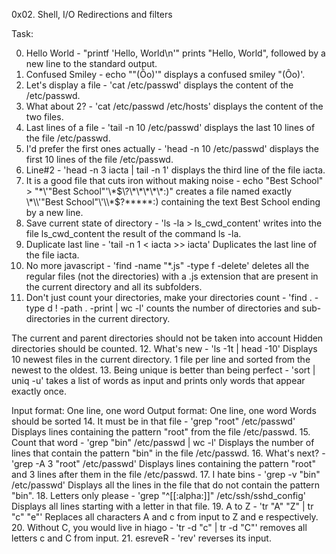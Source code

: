 0x02. Shell, I/O Redirections and filters

Task:

0. Hello World - "printf 'Hello, World\n'" prints "Hello, World", followed by a new line to the standard output. 
1. Confused Smiley - echo "\"(Ôo)'" displays a confused smiley "(Ôo)'.
2. Let's display a file - 'cat /etc/passwd' displays the content of the /etc/passwd.
3. What about 2? - 'cat /etc/passwd /etc/hosts' displays the content of the two files.
4. Last lines of a file - 'tail -n 10 /etc/passwd' displays the last 10 lines of the file /etc/passwd.
5. I'd prefer the first ones actually - 'head -n 10 /etc/passwd' displays the first 10 lines of the file /etc/passwd.
6. Line#2 - 'head -n 3 iacta | tail -n 1' displays the third line of the file iacta.
7. It is a good file that cuts iron without making noise - echo "Best School" > "\*\\\'\"Best School\"\'\\\*$\?\*\*\*\*\*:)" creates a file named exactly \*\\'"Best School"\'\\*$\?\*\*\*\*\*:) containing the text Best School ending by a new line.
8. Save current state of directory - 'ls -la > ls_cwd_content' writes into the file ls_cwd_content the result of the command ls -la.
9. Duplicate last line - 'tail -n 1 < iacta >> iacta' Duplicates the last line of the file iacta.
10. No more javascript - 'find -name "*.js" -type f -delete' deletes all the regular files (not the directories) with a .js extension that are present in the current directory and all its subfolders.
11. Don't just count your directories, make your directories count - 'find . -type d ! -path . -print | wc -l' counts the number of directories and sub-directories in the current directory.

The current and parent directories should not be taken into account
Hidden directories should be counted.
12. What's new - 'ls -1t | head -10' Displays 10 newest files in the current directory. 1 file per line and sorted from the newest to the oldest.
13. Being unique is better than being perfect - 'sort | uniq -u' takes a list of words as input and prints only words that appear exactly once.

Input format: One line, one word
Output format: One line, one word
Words should be sorted
14. It must be in that file - 'grep "root" /etc/passwd' Displays lines containing the pattern "root" from the file /etc/passwd.
15. Count that word - 'grep "bin" /etc/passwd | wc -l' Displays the number of lines that contain the pattern "bin" in the file /etc/passwd.
16. What's next? - 'grep -A 3 "root" /etc/passwd' Displays lines containing the pattern "root" and 3 lines after them in the file /etc/passwd.
17. I hate bins - 'grep -v "bin" /etc/passwd' Displays all the lines in the file that do not contain the pattern "bin".
18. Letters only please - 'grep "^[[:alpha:]]" /etc/ssh/sshd_config' Displays all lines starting with a letter in that file.
19. A to Z - 'tr "A" "Z" | tr "c" "e"' Replaces all characters A and c from input to Z and e respectively.
20. Without C, you would live in hiago - 'tr -d "c" | tr -d "C"' removes all letters c and C from input.
21. esreveR - 'rev' reverses its input.
